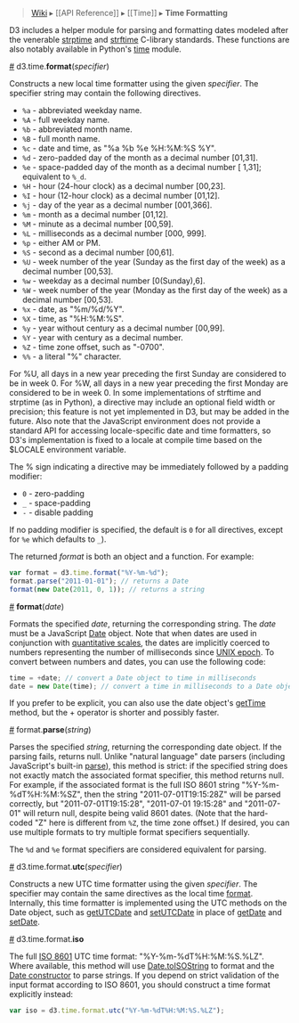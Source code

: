 > [Wiki](Home) ▸ [[API Reference]] ▸ [[Time]] ▸ **Time Formatting**

D3 includes a helper module for parsing and formatting dates modeled after the venerable [strptime](http://pubs.opengroup.org/onlinepubs/009695399/functions/strptime.html) and [strftime](http://pubs.opengroup.org/onlinepubs/007908799/xsh/strftime.html) C-library standards. These functions are also notably available in Python's [time](http://docs.python.org/library/time.html) module.

<a name="format" href="Time-Formatting#wiki-format">#</a> d3.time.<b>format</b>(<i>specifier</i>)

Constructs a new local time formatter using the given *specifier*. The specifier string may contain the following directives.

* `%a` - abbreviated weekday name.
* `%A` - full weekday name.
* `%b` - abbreviated month name.
* `%B` - full month name.
* `%c` - date and time, as "%a %b %e %H:%M:%S %Y".
* `%d` - zero-padded day of the month as a decimal number [01,31].
* `%e` - space-padded day of the month as a decimal number [ 1,31]; equivalent to `%_d`.
* `%H` - hour (24-hour clock) as a decimal number [00,23].
* `%I` - hour (12-hour clock) as a decimal number [01,12].
* `%j` - day of the year as a decimal number [001,366].
* `%m` - month as a decimal number [01,12].
* `%M` - minute as a decimal number [00,59].
* `%L` - milliseconds as a decimal number [000, 999].
* `%p` - either AM or PM.
* `%S` - second as a decimal number [00,61].
* `%U` - week number of the year (Sunday as the first day of the week) as a decimal number [00,53].
* `%w` - weekday as a decimal number [0(Sunday),6].
* `%W` - week number of the year (Monday as the first day of the week) as a decimal number [00,53].
* `%x` - date, as "%m/%d/%Y".
* `%X` - time, as "%H:%M:%S".
* `%y` - year without century as a decimal number [00,99].
* `%Y` - year with century as a decimal number.
* `%Z` - time zone offset, such as "-0700".
* `%%` - a literal "%" character.

For %U, all days in a new year preceding the first Sunday are considered to be in week 0. For %W, all days in a new year preceding the first Monday are considered to be in week 0. In some implementations of strftime and strptime (as in Python), a directive may include an optional field width or precision; this feature is not yet implemented in D3, but may be added in the future. Also note that the JavaScript environment does not provide a standard API for accessing locale-specific date and time formatters, so D3's implementation is fixed to a locale at compile time based on the $LOCALE environment variable.

The % sign indicating a directive may be immediately followed by a padding modifier:

* `0` - zero-padding
* `_` - space-padding
* `-` - disable padding

If no padding modifier is specified, the default is `0` for all directives, except for `%e` which defaults to `_`).

The returned *format* is both an object and a function. For example:

```javascript
var format = d3.time.format("%Y-%m-%d");
format.parse("2011-01-01"); // returns a Date
format(new Date(2011, 0, 1)); // returns a string
```

<a name="_format" href="Time-Formatting#wiki-_format">#</a> <b>format</b>(<i>date</i>)

Formats the specified *date*, returning the corresponding string. The *date* must be a JavaScript [Date](https://developer.mozilla.org/en/JavaScript/Reference/Global_Objects/Date) object. Note that when dates are used in conjunction with [quantitative scales](Quantitative-Scales), the dates are implicitly coerced to numbers representing the number of milliseconds since [UNIX epoch](http://en.wikipedia.org/wiki/Unix_time). To convert between numbers and dates, you can use the following code:

```javascript
time = +date; // convert a Date object to time in milliseconds
date = new Date(time); // convert a time in milliseconds to a Date object
```

If you prefer to be explicit, you can also use the date object's [getTime](https://developer.mozilla.org/en/JavaScript/Reference/Global_Objects/Date/getTime) method, but the + operator is shorter and possibly faster.

<a name="parse" href="Time-Formatting#wiki-parse">#</a> format.<b>parse</b>(<i>string</i>)

Parses the specified *string*, returning the corresponding date object. If the parsing fails, returns null. Unlike "natural language" date parsers (including JavaScript's built-in [parse](https://developer.mozilla.org/en/JavaScript/Reference/Global_Objects/Date/parse)), this method is strict: if the specified string does not exactly match the associated format specifier, this method returns null. For example, if the associated format is the full ISO 8601 string "%Y-%m-%dT%H:%M:%SZ", then the string "2011-07-01T19:15:28Z" will be parsed correctly, but "2011-07-01T19:15:28", "2011-07-01 19:15:28" and "2011-07-01" will return null, despite being valid 8601 dates. (Note that the hard-coded "Z" here is different from `%Z`, the time zone offset.) If desired, you can use multiple formats to try multiple format specifiers sequentially.

The `%d` and `%e` format specifiers are considered equivalent for parsing.

<a name="format_utc" href="Time-Formatting#wiki-format_utc">#</a> d3.time.format.<b>utc</b>(<i>specifier</i>)

Constructs a new UTC time formatter using the given *specifier*. The specifier may contain the same directives as the local time [format](Time-Formatting#wiki-format). Internally, this time formatter is implemented using the UTC methods on the Date object, such as [getUTCDate](https://developer.mozilla.org/en/JavaScript/Reference/Global_Objects/Date/getUTCDate) and [setUTCDate](https://developer.mozilla.org/en/JavaScript/Reference/Global_Objects/Date/setUTCDate) in place of [getDate](https://developer.mozilla.org/en/JavaScript/Reference/Global_Objects/Date/getDate) and [setDate](https://developer.mozilla.org/en/JavaScript/Reference/Global_Objects/Date/setDate).

<a name="format_iso" href="Time-Formatting#wiki-format_iso">#</a> d3.time.format.<b>iso</b>

The full [ISO 8601](http://en.wikipedia.org/wiki/ISO_8601) UTC time format: "%Y-%m-%dT%H:%M:%S.%LZ". Where available, this method will use [Date.toISOString](https://developer.mozilla.org/en-US/docs/JavaScript/Reference/Global_Objects/Date/toISOString) to format and the [Date constructor](https://developer.mozilla.org/en-US/docs/JavaScript/Reference/Global_Objects/Date) to parse strings. If you depend on strict validation of the input format according to ISO 8601, you should construct a time format explicitly instead:

```js
var iso = d3.time.format.utc("%Y-%m-%dT%H:%M:%S.%LZ");
```
